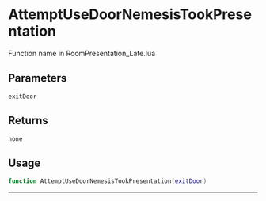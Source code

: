 # AttemptUseDoorNemesisTookPresentation
Function name in RoomPresentation_Late.lua
## Parameters
`exitDoor`
## Returns
`none`
## Usage
```lua
function AttemptUseDoorNemesisTookPresentation(exitDoor)
```
---
